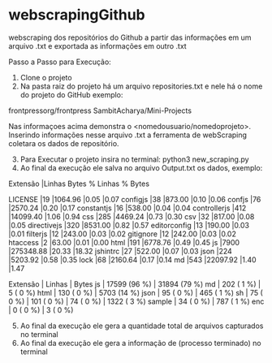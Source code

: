 # webscrapingGithub
webscraping dos repositórios do Github a partir das informações em um arquivo .txt e exportada as informações em outro .txt

Passo a Passo para Execução:
1.  Clone o projeto
2. Na pasta raiz do projeto há um arquivo repositories.txt e nele há o nome do projeto do GitHub exemplo:

  frontpressorg/frontpress
  SambitAcharya/Mini-Projects
  
Nas informaçoes acima demonstra o <nomedousuario/nomedoprojeto>.
Inserindo informações nesse arquivo .txt a ferramenta de webScraping coletara os dados de repositório.

3. Para Executar o projeto insira no terminal: python3 new_scraping.py 
4. Ao final da execução ele salva no arquivo Output.txt os dados, exemplo:

Extensão         |Linhas      Bytes       % Linhas  % Bytes
                                           
LICENSE          |19        |1064.96     |0.05      |0.07
configjs         |38        |873.00      |0.10      |0.06
confjs           |76        |2570.24     |0.20      |0.17
constantjs       |16        |538.00      |0.04      |0.04
controllerjs     |412       |14099.40    |1.06      |0.94
css              |285       |4469.24     |0.73      |0.30
csv              |32        |817.00      |0.08      |0.05
directivejs      |320       |8531.00     |0.82      |0.57
editorconfig     |13        |190.00      |0.03      |0.01
filterjs         |12        |243.00      |0.03      |0.02
gitignore        |12        |242.00      |0.03      |0.02
htaccess         |2         |63.00       |0.01      |0.00
html             |191       |6778.76     |0.49      |0.45
js               |7900      |275348.88   |20.33     |18.32
jshintrc         |27        |522.00      |0.07      |0.03
json             |224       |5203.92     |0.58      |0.35
lock             |68        |2160.64     |0.17      |0.14
md               |543       |22097.92    |1.40      |1.47

Extensão   |     Linhas    |    Bytes
js         |  17599 (96 %) | 31894 (79 %)
md         |    202 ( 1 %) |     5 ( 0 %)
html       |    130 ( 0 %) |  5703 (14 %)
json       |     95 ( 0 %) |   465 ( 1 %)
sh         |     75 ( 0 %) |   101 ( 0 %)
<outros>   |     74 ( 0 %) |  1322 ( 3 %)
sample     |     34 ( 0 %) |   787 ( 1 %)
enc        |      0 ( 0 %) |     3 ( 0 %)



5. Ao final da execução ele gera a quantidade total de arquivos capturados no terminal
6. Ao final da execução ele gera a informação de (processo terminado) no terminal
